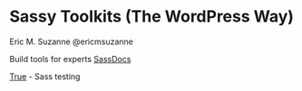 # Sassy Toolkits (The WordPress Way)
Eric M. Suzanne
@ericmsuzanne

Build tools for experts
[SassDocs](http://sassdoc.com/)

[True](http://www.ericsuzanne.com/true/) - Sass testing
